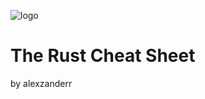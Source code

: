
![logo](https://github.com/alexzanderr/rust-cheat-sheet/tree/gh-pages/static/img/logo/rust-cheat-sheet-logo.png?raw=True)


# The Rust Cheat Sheet
by alexzanderr